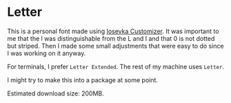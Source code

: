 # Letter

This is a personal font made using [Iosevka Customizer](https://typeof.net/Iosevka/customizer). It was important to me
that the l was distinguishable from the L and I and that 0 is not dotted but striped. Then I made some small
adjustments that were easy to do since I was working on it anyway. 

For terminals, I prefer `Letter Extended`. The rest of my machine uses `Letter`.

I might try to make this into a package at some point.

Estimated download size: 200MB.
